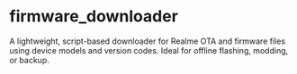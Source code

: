 # firmware_downloader
A lightweight, script-based downloader for Realme OTA and firmware files using device models and version codes. Ideal for offline flashing, modding, or backup.
